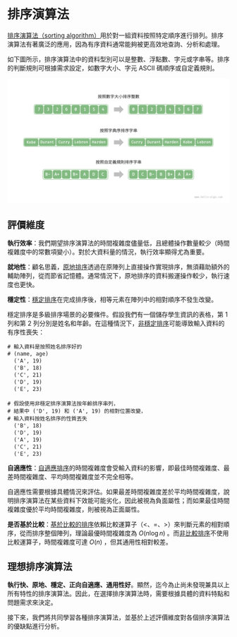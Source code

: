 # 排序演算法

<u>排序演算法（sorting algorithm）</u>用於對一組資料按照特定順序進行排列。排序演算法有著廣泛的應用，因為有序資料通常能夠被更高效地查詢、分析和處理。

如下圖所示，排序演算法中的資料型別可以是整數、浮點數、字元或字串等。排序的判斷規則可根據需求設定，如數字大小、字元 ASCII 碼順序或自定義規則。

![資料型別和判斷規則示例](sorting_algorithm.assets/sorting_examples.png)

## 評價維度

**執行效率**：我們期望排序演算法的時間複雜度儘量低，且總體操作數量較少（時間複雜度中的常數項變小）。對於大資料量的情況，執行效率顯得尤為重要。

**就地性**：顧名思義，<u>原地排序</u>透過在原陣列上直接操作實現排序，無須藉助額外的輔助陣列，從而節省記憶體。通常情況下，原地排序的資料搬運操作較少，執行速度也更快。

**穩定性**：<u>穩定排序</u>在完成排序後，相等元素在陣列中的相對順序不發生改變。

穩定排序是多級排序場景的必要條件。假設我們有一個儲存學生資訊的表格，第 1 列和第 2 列分別是姓名和年齡。在這種情況下，<u>非穩定排序</u>可能導致輸入資料的有序性喪失：

```shell
# 輸入資料是按照姓名排序好的
# (name, age)
  ('A', 19)
  ('B', 18)
  ('C', 21)
  ('D', 19)
  ('E', 23)

# 假設使用非穩定排序演算法按年齡排序串列，
# 結果中 ('D', 19) 和 ('A', 19) 的相對位置改變，
# 輸入資料按姓名排序的性質丟失
  ('B', 18)
  ('D', 19)
  ('A', 19)
  ('C', 21)
  ('E', 23)
```

**自適應性**：<u>自適應排序</u>的時間複雜度會受輸入資料的影響，即最佳時間複雜度、最差時間複雜度、平均時間複雜度並不完全相等。

自適應性需要根據具體情況來評估。如果最差時間複雜度差於平均時間複雜度，說明排序演算法在某些資料下效能可能劣化，因此被視為負面屬性；而如果最佳時間複雜度優於平均時間複雜度，則被視為正面屬性。

**是否基於比較**：<u>基於比較的排序</u>依賴比較運算子（$<$、$=$、$>$）來判斷元素的相對順序，從而排序整個陣列，理論最優時間複雜度為 $O(n \log n)$ 。而<u>非比較排序</u>不使用比較運算子，時間複雜度可達 $O(n)$ ，但其通用性相對較差。

## 理想排序演算法

**執行快、原地、穩定、正向自適應、通用性好**。顯然，迄今為止尚未發現兼具以上所有特性的排序演算法。因此，在選擇排序演算法時，需要根據具體的資料特點和問題需求來決定。

接下來，我們將共同學習各種排序演算法，並基於上述評價維度對各個排序演算法的優缺點進行分析。
